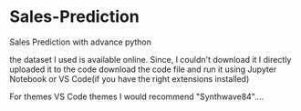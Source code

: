 # Sales-Prediction
Sales Prediction with advance python

the dataset I used is available online. Since, I couldn't download it I directly uploaded it to the code
download the code file and run it using Jupyter Notebook or VS Code(if you have the right extensions installed)


For themes VS Code themes I would recommend "Synthwave84"....
